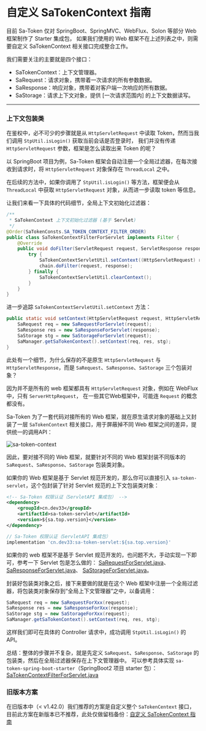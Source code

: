 # 自定义 SaTokenContext 指南 

目前 Sa-Token 仅对 SpringBoot、SpringMVC、WebFlux、Solon 等部分 Web 框架制作了 Starter 集成包，
如果我们使用的 Web 框架不在上述列表之中，则需要自定义 SaTokenContext 相关接口完成整合工作。

我们需要关注的主要就是四个接口：

- SaTokenContext：上下文管理器。
- SaRequest：请求对象，携带着一次请求的所有参数数据。
- SaResponse：响应对象，携带着对客户端一次响应的所有数据。
- SaStorage：请求上下文对象，提供 [一次请求范围内] 的上下文数据读写。

---


### 上下文包装类 

在鉴权中，必不可少的步骤就是从 `HttpServletRequest` 中读取 Token，然而当我们调用 `StpUtil.isLogin()` 获取当前会话是否登录时，
我们并没有传递 `HttpServletRequest` 参数，框架是怎么读取出来 Token 的呢？

以 SpringBoot 项目为例，Sa-Token 框架会自动注册一个全局过滤器，在每次接收到请求时，将 `HttpServletRequest` 对象保存在 `ThreadLocal` 之中。

在后续的方法中，如果你调用了 `StpUtil.isLogin()` 等方法，框架便会从 `ThreadLocal` 中获取 `HttpServletRequest` 对象，从而进一步读取 token 等信息。

让我们来看一下具体的代码细节，全局上下文初始化过滤器：

``` java
/**
 * SaTokenContext 上下文初始化过滤器 (基于 Servlet)
 */
@Order(SaTokenConsts.SA_TOKEN_CONTEXT_FILTER_ORDER)
public class SaTokenContextFilterForServlet implements Filter {
	@Override
	public void doFilter(ServletRequest request, ServletResponse response, FilterChain chain) throws IOException, ServletException {
		try {
			SaTokenContextServletUtil.setContext((HttpServletRequest) request, (HttpServletResponse) response);
			chain.doFilter(request, response);
		} finally {
			SaTokenContextServletUtil.clearContext();
		}
	}
}
```

进一步追踪 `SaTokenContextServletUtil.setContext` 方法：

``` java
public static void setContext(HttpServletRequest request, HttpServletResponse response) {
	SaRequest req = new SaRequestForServlet(request);
	SaResponse res = new SaResponseForServlet(response);
	SaStorage stg = new SaStorageForServlet(request);
	SaManager.getSaTokenContext().setContext(req, res, stg);
}
```

此处有一个细节，为什么保存的不是原生 `HttpServletRequest` 与 `HttpServletResponse`，而是 `SaRequest`、`SaResponse`、`SaStorage` 三个包装对象？

因为并不是所有的 web 框架都具有 `HttpServletRequest` 对象，例如在 WebFlux 中，只有 `ServerHttpRequest`，
在一些其它Web框架中，可能连 `Request` 的概念都没有。

Sa-Token 为了一套代码对接所有的 Web 框架，就在原生请求对象的基础上又封装了一层 `SaTokenContext` 相关接口，用于屏蔽掉不同 Web 框架之间的差异，提供统一的调用API：

![sa-token-context](https://oss.dev33.cn/sa-token/doc/plugin/sa-token-context-2.svg)

因此，要对接不同的 Web 框架，就要针对不同的 Web 框架封装不同版本的 `SaRequest`、`SaResponse`、`SaStorage` 包装类对象。

如果你的 Web 框架是基于 Servlet 规范开发的，那么你可以直接引入 `sa-token-servlet`，这个包封装了针对 Servlet 规范的上下文包装类对象：

<!---------------------------- tabs:start ------------------------------>
<!-------- tab:Maven 方式 -------->
``` xml 
<!-- Sa-Token 权限认证（ServletAPI 集成包） -->
<dependency>
    <groupId>cn.dev33</groupId>
    <artifactId>sa-token-servlet</artifactId>
    <version>${sa.top.version}</version>
</dependency>
```
<!-------- tab:Gradle 方式 -------->
``` gradle
// Sa-Token 权限认证（ServletAPI 集成包）
implementation 'cn.dev33:sa-token-servlet:${sa.top.version}'
```
<!---------------------------- tabs:end ------------------------------>


如果你的 web 框架不是基于 Servlet 规范开发的，也问题不大，手动实现一下即可，参考一下 Servlet 包是怎么做的：
[SaRequestForServlet.java](https://gitee.com/dromara/sa-token/blob/master/sa-token-starter/sa-token-servlet/src/main/java/cn/dev33/satoken/servlet/model/SaRequestForServlet.java)、
[SaResponseForServlet.java](https://gitee.com/dromara/sa-token/blob/master/sa-token-starter/sa-token-servlet/src/main/java/cn/dev33/satoken/servlet/model/SaResponseForServlet.java)、
[SaStorageForServlet.java](https://gitee.com/dromara/sa-token/blob/master/sa-token-starter/sa-token-servlet/src/main/java/cn/dev33/satoken/servlet/model/SaStorageForServlet.java)。

封装好包装类对象之后，接下来要做的就是在这个 Web 框架中注册一个全局过滤器，将包装类对象保存到“全局上下文管理器”之中，以备调用：

``` java
SaRequest req = new SaRequestForXxx(request);
SaResponse res = new SaResponseForXxx(response);
SaStorage stg = new SaStorageForXxx(request);
SaManager.getSaTokenContext().setContext(req, res, stg);
```

这样我们即可在具体的 Controller 请求中，成功调用 `StpUtil.isLogin()` 的 API。

总结：整体的步骤并不复杂，就是先定义 `SaRequest`、`SaResponse`、`SaStorage` 的包装类，然后在全局过滤器保存在上下文管理器中。
可以参考具体实现 `sa-token-spring-boot-starter`（SpringBoot2 项目 starter 包）：
[SaTokenContextFilterForServlet.java](https://gitee.com/dromara/sa-token/blob/master/sa-token-starter/sa-token-spring-boot-starter/src/main/java/cn/dev33/satoken/filter/SaTokenContextFilterForServlet.java)



### 旧版本方案
在旧版本中（< v1.42.0）我们推荐的方案是自定义整个 `SaTokenCentext` 接口，目前此方案在新版本已不推荐，此处仅做留档备份：[自定义 SaTokenContext 指南](/fun/sa-token-context--backup.md)


